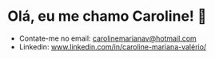 # Olá, eu me chamo Caroline! 👋

* Contate-me no email: carolinemarianav@hotmail.com
* Linkedin: www.linkedin.com/in/caroline-mariana-valério/

